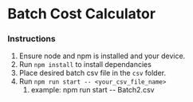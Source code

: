 # Batch Cost Calculator
### Instructions

1. Ensure node and npm is installed and your device.
1. Run `npm install` to install dependancies
1. Place desired batch csv file in the `csv` folder.
1. Run `npm run start -- <your_csv_file_name>`
    1. example: npm run start -- Batch2.csv
